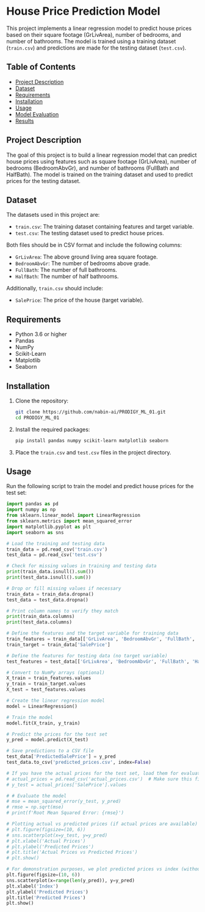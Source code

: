 # House Price Prediction Model

This project implements a linear regression model to predict house prices based on their square footage (GrLivArea), number of bedrooms, and number of bathrooms. The model is trained using a training dataset (`train.csv`) and predictions are made for the testing dataset (`test.csv`).

## Table of Contents
- [Project Description](#project-description)
- [Dataset](#dataset)
- [Requirements](#requirements)
- [Installation](#installation)
- [Usage](#usage)
- [Model Evaluation](#model-evaluation)
- [Results](#results)

## Project Description
The goal of this project is to build a linear regression model that can predict house prices using features such as square footage (GrLivArea), number of bedrooms (BedroomAbvGr), and number of bathrooms (FullBath and HalfBath). The model is trained on the training dataset and used to predict prices for the testing dataset.

## Dataset
The datasets used in this project are:
- `train.csv`: The training dataset containing features and target variable.
- `test.csv`: The testing dataset used to predict house prices.

Both files should be in CSV format and include the following columns:
- `GrLivArea`: The above ground living area square footage.
- `BedroomAbvGr`: The number of bedrooms above grade.
- `FullBath`: The number of full bathrooms.
- `HalfBath`: The number of half bathrooms.

Additionally, `train.csv` should include:
- `SalePrice`: The price of the house (target variable).

## Requirements
- Python 3.6 or higher
- Pandas
- NumPy
- Scikit-Learn
- Matplotlib
- Seaborn

## Installation
1. Clone the repository:
    ```sh
    git clone https://github.com/nabin-ai/PRODIGY_ML_01.git
    cd PRODIGY_ML_01
    ```

2. Install the required packages:
    ```sh
    pip install pandas numpy scikit-learn matplotlib seaborn
    ```

3. Place the `train.csv` and `test.csv` files in the project directory.

## Usage
Run the following script to train the model and predict house prices for the test set:
```python
import pandas as pd
import numpy as np
from sklearn.linear_model import LinearRegression
from sklearn.metrics import mean_squared_error
import matplotlib.pyplot as plt
import seaborn as sns

# Load the training and testing data
train_data = pd.read_csv('train.csv')
test_data = pd.read_csv('test.csv')

# Check for missing values in training and testing data
print(train_data.isnull().sum())
print(test_data.isnull().sum())

# Drop or fill missing values if necessary
train_data = train_data.dropna()
test_data = test_data.dropna()

# Print column names to verify they match
print(train_data.columns)
print(test_data.columns)

# Define the features and the target variable for training data
train_features = train_data[['GrLivArea', 'BedroomAbvGr', 'FullBath', 'HalfBath']]
train_target = train_data['SalePrice']

# Define the features for testing data (no target variable)
test_features = test_data[['GrLivArea', 'BedroomAbvGr', 'FullBath', 'HalfBath']]

# Convert to NumPy arrays (optional)
X_train = train_features.values
y_train = train_target.values
X_test = test_features.values

# Create the linear regression model
model = LinearRegression()

# Train the model
model.fit(X_train, y_train)

# Predict the prices for the test set
y_pred = model.predict(X_test)

# Save predictions to a CSV file
test_data['PredictedSalePrice'] = y_pred
test_data.to_csv('predicted_prices.csv', index=False)

# If you have the actual prices for the test set, load them for evaluation
# actual_prices = pd.read_csv('actual_prices.csv')  # Make sure this file exists and contains actual prices
# y_test = actual_prices['SalePrice'].values

# # Evaluate the model
# mse = mean_squared_error(y_test, y_pred)
# rmse = np.sqrt(mse)
# print(f'Root Mean Squared Error: {rmse}')

# Plotting actual vs predicted prices (if actual prices are available)
# plt.figure(figsize=(10, 6))
# sns.scatterplot(x=y_test, y=y_pred)
# plt.xlabel('Actual Prices')
# plt.ylabel('Predicted Prices')
# plt.title('Actual Prices vs Predicted Prices')
# plt.show()

# For demonstration purposes, we plot predicted prices vs index (without actual prices)
plt.figure(figsize=(10, 6))
sns.scatterplot(x=range(len(y_pred)), y=y_pred)
plt.xlabel('Index')
plt.ylabel('Predicted Prices')
plt.title('Predicted Prices')
plt.show()
